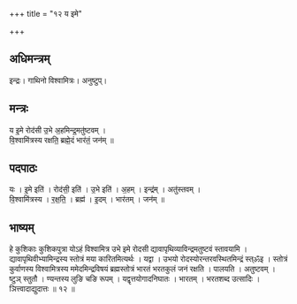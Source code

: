 +++
title = "१२ य इमे"

+++
## अधिमन्त्रम्
इन्द्रः। गाथिनो विश्वामित्रः। अनुष्टुप्।

## मन्त्रः
य इ॒मे रोद॑सी उ॒भे अ॒हमिन्द्र॒मतु॑ष्टवम् ।  
वि॒श्वामि॑त्रस्य रक्षति॒ ब्रह्मे॒दं भार॑तं॒ जन॑म् ॥

## पदपाठः
यः । इ॒मे इति॑ । रोद॑सी॒ इति॑ । उ॒भे इति॑ । अ॒हम् । इन्द्र॑म् । अतु॑स्तवम् ।  
वि॒श्वामि॑त्रस्य । र॒क्ष॒ति॒ । ब्रह्म॑ । इ॒दम् । भार॑तम् । जन॑म् ॥

## भाष्यम्
हे कुशिकाः कुशिकपुत्रा योऽहं विश्वामित्र उभे इमे रोदसी द्यावापृथिव्याविन्द्रमतुष्टवं स्तावयामि । द्यावापृथिवीभ्यामिन्द्रस्य स्तोत्रं मया कारितमित्यर्थः । यद्वा । उभयो रोदस्योरन्तरवस्थितमिन्द्रं स्त्ॐइ । स्तोत्रं कुर्वाणस्य विश्वामित्रस्य ममेदमिन्द्रविषयं ब्रह्मस्तोत्रं भारतं भरतकुलं जनं रक्षति । पालयति । अतुष्टवम् । ष्टुञ् स्तुतौ । ण्यन्तस्य लुङि चङि रूपम् । यद्वृत्तयोगादनिघातः । भारतम् । भरतशब्द उत्सादिः । ञित्त्वादाद्युदात्तः ॥ १२ ॥
